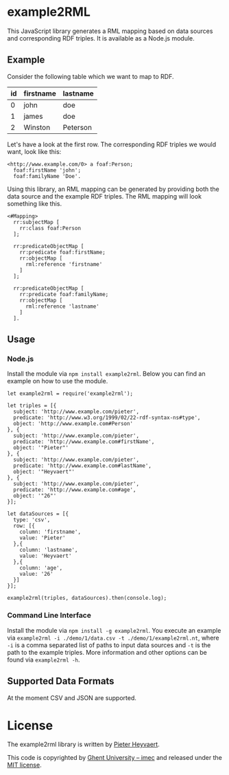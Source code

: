 # example2RML

This JavaScript library generates a RML mapping based on data sources and corresponding RDF triples.
It is available as a Node.js module.

## Example

Consider the following table which we want to map to RDF.

| id | firstname | lastname |
|----|-----------|----------|
| 0  | john      | doe      |
| 1  | james     | doe      |
| 2  | Winston   | Peterson |

Let's have a look at the first row. The corresponding RDF triples we would want, look like this:

```$turtle
<http://www.example.com/0> a foaf:Person;
  foaf:firstName 'john';
  foaf:familyName 'Doe'.
```

Using this library, an RML mapping can be generated by providing both the data source and the example RDF triples.
The RML mapping will look something like this.

```$turtle
<#Mapping>
  rr:subjectMap [
    rr:class foaf:Person
  ];
  
  rr:predicateObjectMap [
    rr:predicate foaf:firstName;
    rr:objectMap [
      rml:reference 'firstname'
    ]
  ];
  
  rr:predicateObjectMap [
    rr:predicate foaf:familyName;
    rr:objectMap [
      rml:reference 'lastname'
    ]
  ].
```

## Usage

### Node.js

Install the module via `npm install example2rml`.
Below you can find an example on how to use the module.

```$JavaScript
let example2rml = require('example2rml');

let triples = [{
  subject: 'http://www.example.com/pieter',
  predicate: 'http://www.w3.org/1999/02/22-rdf-syntax-ns#type',
  object: 'http://www.example.com#Person'
}, {
  subject: 'http://www.example.com/pieter',
  predicate: 'http://www.example.com#firstName',
  object: '"Pieter"'
}, {
  subject: 'http://www.example.com/pieter',
  predicate: 'http://www.example.com#lastName',
  object: '"Heyvaert"'
}, {
  subject: 'http://www.example.com/pieter',
  predicate: 'http://www.example.com#age',
  object: '"26"'
}];

let dataSources = [{
  type: 'csv',
  row: [{
    column: 'firstname',
    value: 'Pieter'
  },{
    column: 'lastname',
    value: 'Heyvaert'
  },{
    column: 'age',
    value: '26'
  }]
}];

example2rml(triples, dataSources).then(console.log);
```

### Command Line Interface

Install the module via `npm install -g example2rml`.
You execute an example via `example2rml -i ./demo/1/data.csv -t ./demo/1/example2rml.nt`, where `-i` is a comma separated list of paths to input data sources and `-t` is the path to the example triples.
More information and other options can be found via `example2rml -h`.


## Supported Data Formats
At the moment CSV and JSON are supported.

# License

The example2rml library is written by [Pieter Heyvaert](https://pieterheyvaert.com/research/).

This code is copyrighted by [Ghent University – imec](http://www.ugent.be/ea/idlab/en) and released under the [MIT license](http://opensource.org/licenses/MIT).